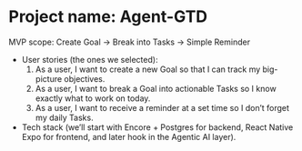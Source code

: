 # Project name: Agent-GTD
MVP scope: Create Goal → Break into Tasks → Simple Reminder
 * User stories (the ones we selected):
   1. As a user, I want to create a new Goal so that I can track my big-picture objectives.
   2. As a user, I want to break a Goal into actionable Tasks so I know exactly what to work on today.
   3. As a user, I want to receive a reminder at a set time so I don’t forget my daily Tasks.
 * Tech stack (we’ll start with Encore + Postgres for backend, React Native Expo for frontend, and later hook in the Agentic AI layer).
